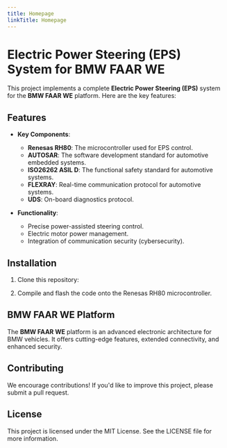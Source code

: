 ```yaml
---
title: Homepage
linkTitle: Homepage
---
```


# Electric Power Steering (EPS) System for BMW FAAR WE

This project implements a complete **Electric Power Steering (EPS)** system for the **BMW FAAR WE** platform. Here are the key features:

## Features

- **Key Components**:
  - **Renesas RH80**: The microcontroller used for EPS control.
  - **AUTOSAR**: The software development standard for automotive embedded systems.
  - **ISO26262 ASIL D**: The functional safety standard for automotive systems.
  - **FLEXRAY**: Real-time communication protocol for automotive systems.
  - **UDS**: On-board diagnostics protocol.

- **Functionality**:
  - Precise power-assisted steering control.
  - Electric motor power management.
  - Integration of communication security (cybersecurity).

## Installation

1. Clone this repository:


2. Compile and flash the code onto the Renesas RH80 microcontroller.

## BMW FAAR WE Platform

The **BMW FAAR WE** platform is an advanced electronic architecture for BMW vehicles. It offers cutting-edge features, extended connectivity, and enhanced security.

## Contributing

We encourage contributions! If you'd like to improve this project, please submit a pull request.

## License

This project is licensed under the MIT License. See the LICENSE file for more information.
